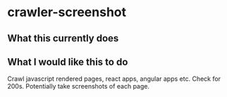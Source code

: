 # crawler-screenshot

## What this currently does

## What I would like this to do

Crawl javascript rendered pages, react apps, angular apps etc. Check for 200s. Potentially take screenshots of each page. 